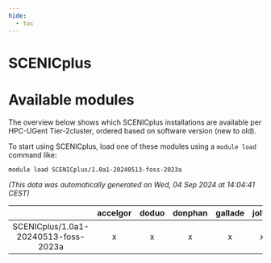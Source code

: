 ```yaml
---
hide:
  - toc
---
```


SCENICplus
==========

# Available modules


The overview below shows which SCENICplus installations are available per HPC-UGent Tier-2cluster, ordered based on software version (new to old).

To start using SCENICplus, load one of these modules using a `module load` command like:

```shell
module load SCENICplus/1.0a1-20240513-foss-2023a
```

*(This data was automatically generated on Wed, 04 Sep 2024 at 14:04:41 CEST)*  

| |accelgor|doduo|donphan|gallade|joltik|shinx|skitty|
| :---: | :---: | :---: | :---: | :---: | :---: | :---: | :---: |
|SCENICplus/1.0a1-20240513-foss-2023a|x|x|x|x|x|x|x|
